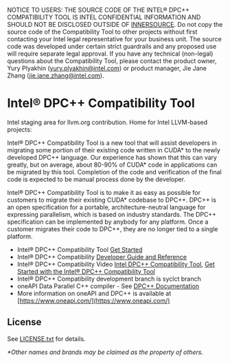 NOTICE TO USERS: THE SOURCE CODE OF THE INTEL® DPC++ COMPATIBILITY TOOL IS INTEL CONFIDENTIAL INFORMATION AND SHOULD NOT BE DISCLOSED OUTSIDE OF [INNERSOURCE](https://github.com/intel-innersource).
Do not copy the source code of the Compatibility Tool to other projects without first contacting your Intel legal representative for your business unit. The source code was developed under certain strict guardrails and any proposed use will require separate legal approval.
If you have any technical (non-legal) questions about the Compatibility Tool, please contact the product owner, Yury Plyakhin (yury.plyakhin@intel.com) or product manager, Jie Jane Zhang (jie.jane.zhang@intel.com).

# Intel® DPC++ Compatibility Tool

Intel staging area for llvm.org contribution. Home for Intel LLVM-based projects:

Intel® DPC++ Compatibility Tool is a new tool that will assist developers in migrating some portion of their existing code written in CUDA\* to the newly developed DPC++ language. Our experience has shown that this can vary
greatly, but on average, about 80-90% of CUDA\* code in applications can be migrated by this tool. Completion of the code and verification of the final code is expected to be manual process done by the developer.

Intel® DPC++ Compatibility Tool is to make it as easy as possible for customers to migrate their existing CUDA\* codebase to DPC++. DPC++ is an open specification for a portable, architecture-neutral language for expressing parallelism, which is based on industry standards. The DPC++ specification can be implemented by anybody for any platform. Once a customer migrates their code to DPC++, they are no longer tied to a single platform.


* Intel® DPC++ Compatibility Tool [Get Started](https://software.intel.com/content/www/us/en/develop/documentation/get-started-with-intel-dpcpp-compatibility-tool/top.html)
* Intel® DPC++ Compatibility [Developer Guide and Reference](https://software.intel.com/content/www/us/en/develop/documentation/intel-dpcpp-compatibility-tool-user-guide/top.html)
* Intel® DPC++ Compatibility Video [Intel DPC++ Compatibility Tool](https://www.youtube.com/watch?v=Y8iEd2AFI8k),  [Get Started with the Intel® DPC++ Compatibility Tool](https://www.youtube.com/watch?v=H8Etp9FcHbQ)
* Intel® DPC++ Compatibility development branch is syclct branch
* oneAPI Data Parallel C++ compiler - See
  [DPC++ Documentation](https://intel.github.io/llvm-docs/)
* More information on oneAPI and DPC++ is available at
  [https://www.oneapi.com/](https://www.oneapi.com/)

## License

See [LICENSE.txt](clang/lib/DPCT/LICENSE.TXT) for details.




*\*Other names and brands may be claimed as the property of others.*
